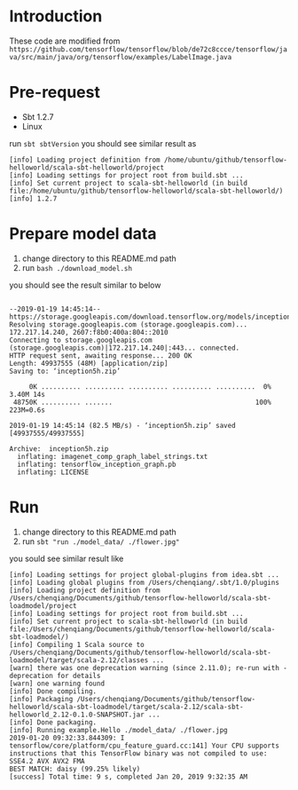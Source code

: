 Introduction
=====
These code are modified from `https://github.com/tensorflow/tensorflow/blob/de72c8ccce/tensorflow/java/src/main/java/org/tensorflow/examples/LabelImage.java`

Pre-request
=====
- Sbt  1.2.7
- Linux


run `sbt sbtVersion` you should see similar result as 

```
[info] Loading project definition from /home/ubuntu/github/tensorflow-helloworld/scala-sbt-helloworld/project
[info] Loading settings for project root from build.sbt ...
[info] Set current project to scala-sbt-helloworld (in build file:/home/ubuntu/github/tensorflow-helloworld/scala-sbt-helloworld/)
[info] 1.2.7
```

Prepare model data
=====

1. change directory to this README.md path
2. run `bash ./download_model.sh`

you should see the result similar to below

```

--2019-01-19 14:45:14--  https://storage.googleapis.com/download.tensorflow.org/models/inception5h.zip
Resolving storage.googleapis.com (storage.googleapis.com)... 172.217.14.240, 2607:f8b0:400a:804::2010
Connecting to storage.googleapis.com (storage.googleapis.com)|172.217.14.240|:443... connected.
HTTP request sent, awaiting response... 200 OK
Length: 49937555 (48M) [application/zip]
Saving to: ‘inception5h.zip’

     0K .......... .......... .......... .......... ..........  0% 3.40M 14s
 48750K .......... .......                                    100%  223M=0.6s

2019-01-19 14:45:14 (82.5 MB/s) - ‘inception5h.zip’ saved [49937555/49937555]

Archive:  inception5h.zip
  inflating: imagenet_comp_graph_label_strings.txt  
  inflating: tensorflow_inception_graph.pb  
  inflating: LICENSE                 
```



Run
=====
1. change directory to this README.md path
2. run `sbt "run ./model_data/ ./flower.jpg"`

you sould see similar result like

```
[info] Loading settings for project global-plugins from idea.sbt ...
[info] Loading global plugins from /Users/chenqiang/.sbt/1.0/plugins
[info] Loading project definition from /Users/chenqiang/Documents/github/tensorflow-helloworld/scala-sbt-loadmodel/project
[info] Loading settings for project root from build.sbt ...
[info] Set current project to scala-sbt-helloworld (in build file:/Users/chenqiang/Documents/github/tensorflow-helloworld/scala-sbt-loadmodel/)
[info] Compiling 1 Scala source to /Users/chenqiang/Documents/github/tensorflow-helloworld/scala-sbt-loadmodel/target/scala-2.12/classes ...
[warn] there was one deprecation warning (since 2.11.0); re-run with -deprecation for details
[warn] one warning found
[info] Done compiling.
[info] Packaging /Users/chenqiang/Documents/github/tensorflow-helloworld/scala-sbt-loadmodel/target/scala-2.12/scala-sbt-helloworld_2.12-0.1.0-SNAPSHOT.jar ...
[info] Done packaging.
[info] Running example.Hello ./model_data/ ./flower.jpg
2019-01-20 09:32:33.844309: I tensorflow/core/platform/cpu_feature_guard.cc:141] Your CPU supports instructions that this TensorFlow binary was not compiled to use: SSE4.2 AVX AVX2 FMA
BEST MATCH: daisy (99.25% likely)
[success] Total time: 9 s, completed Jan 20, 2019 9:32:35 AM
```


